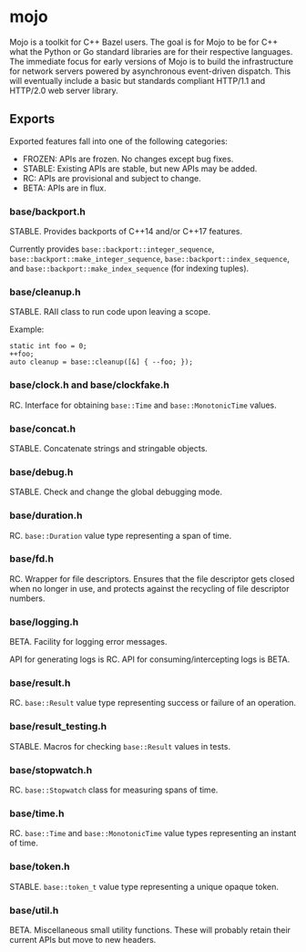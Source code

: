 # mojo

Mojo is a toolkit for C++ Bazel users.  The goal is for Mojo to be for C++ what the Python or Go standard libraries are for their respective languages.  The immediate focus for early versions of Mojo is to build the infrastructure for network servers powered by asynchronous event-driven dispatch.  This will eventually include a basic but standards compliant HTTP/1.1 and HTTP/2.0 web server library.

## Exports

Exported features fall into one of the following categories:

* FROZEN: APIs are frozen.  No changes except bug fixes.
* STABLE: Existing APIs are stable, but new APIs may be added.
* RC: APIs are provisional and subject to change.
* BETA: APIs are in flux.

### base/backport.h

STABLE.  Provides backports of C++14 and/or C++17 features.

Currently provides `base::backport::integer_sequence`, `base::backport::make_integer_sequence`, `base::backport::index_sequence`, and `base::backport::make_index_sequence` (for indexing tuples).

### base/cleanup.h

STABLE.  RAII class to run code upon leaving a scope.

Example:

    static int foo = 0;
    ++foo;
    auto cleanup = base::cleanup([&] { --foo; });

### base/clock.h and base/clockfake.h

RC.  Interface for obtaining `base::Time` and `base::MonotonicTime` values.

### base/concat.h

STABLE.  Concatenate strings and stringable objects.

### base/debug.h

STABLE.  Check and change the global debugging mode.

### base/duration.h

RC.  `base::Duration` value type representing a span of time.

### base/fd.h

RC.  Wrapper for file descriptors.  Ensures that the file descriptor gets closed when no longer in use, and protects against the recycling of file descriptor numbers.

### base/logging.h

BETA.  Facility for logging error messages.

API for generating logs is RC.  API for consuming/intercepting logs is BETA.

### base/result.h

RC.  `base::Result` value type representing success or failure of an operation.

### base/result_testing.h

STABLE.  Macros for checking `base::Result` values in tests.

### base/stopwatch.h

RC.  `base::Stopwatch` class for measuring spans of time.

### base/time.h

RC.  `base::Time` and `base::MonotonicTime` value types representing an instant of time.

### base/token.h

STABLE.  `base::token_t` value type representing a unique opaque token.

### base/util.h

BETA.  Miscellaneous small utility functions.  These will probably retain their current APIs but move to new headers.

